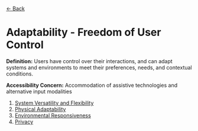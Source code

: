 [← Back](README.md)

# Adaptability - Freedom of User Control

**Definition:** Users have control over their interactions, and can adapt systems and environments to meet their preferences, needs, and contextual conditions.

**Accessibility Concern:** Accommodation of assistive technologies and alternative input modalities

1. [System Versatility and Flexibility](<Adaptability - Freedom of User Control/system-versatility-and-flexibility.md>)
2. [Physical Adaptability](<Adaptability - Freedom of User Control/physical-adaptability.md>)
3. [Environmental Responsiveness](<Adaptability - Freedom of User Control/environmental-responsiveness.md>)
4. [Privacy](<Adaptability - Freedom of User Control/privacy.md>)
